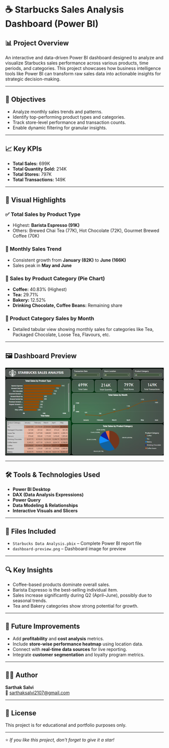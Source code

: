 # ☕ Starbucks Sales Analysis Dashboard (Power BI)

## 📊 Project Overview

An interactive and data-driven Power BI dashboard designed to analyze and visualize Starbucks sales performance across various products, time periods, and categories. This project showcases how business intelligence tools like Power BI can transform raw sales data into actionable insights for strategic decision-making.

---

## 🎯 Objectives

- Analyze monthly sales trends and patterns.
- Identify top-performing product types and categories.
- Track store-level performance and transaction counts.
- Enable dynamic filtering for granular insights.

---

## 📈 Key KPIs

- **Total Sales:** 699K  
- **Total Quantity Sold:** 214K  
- **Total Stores:** 797K  
- **Total Transactions:** 149K

---

## 📌 Visual Highlights

### ✅ Total Sales by Product Type
- Highest: **Barista Espresso (91K)**
- Others: Brewed Chai Tea (77K), Hot Chocolate (72K), Gourmet Brewed Coffee (70K)

### 📆 Monthly Sales Trend
- Consistent growth from **January (82K)** to **June (166K)**
- Sales peak in **May and June**

### 🥧 Sales by Product Category (Pie Chart)
- **Coffee:** 40.83% (Highest)
- **Tea:** 29.71%
- **Bakery:** 12.52%
- **Drinking Chocolate, Coffee Beans:** Remaining share

### 🧾 Product Category Sales by Month
- Detailed tabular view showing monthly sales for categories like Tea, Packaged Chocolate, Loose Tea, Flavours, etc.

---

## 🖼️ Dashboard Preview

![Starbucks Dashboard Preview](starbucks_dashboard.png)

---

## 🛠 Tools & Technologies Used

- **Power BI Desktop**
- **DAX (Data Analysis Expressions)**
- **Power Query**
- **Data Modeling & Relationships**
- **Interactive Visuals and Slicers**

---

## 📁 Files Included

- `Starbucks Data Analysis.pbix` – Complete Power BI report file
- `dashboard-preview.png` – Dashboard image for preview

---

## 🔍 Key Insights

- Coffee-based products dominate overall sales.
- Barista Espresso is the best-selling individual item.
- Sales increase significantly during Q2 (April–June), possibly due to seasonal trends.
- Tea and Bakery categories show strong potential for growth.

---

## 🚀 Future Improvements

- Add **profitability** and **cost analysis** metrics.
- Include **store-wise performance heatmap** using location data.
- Connect with **real-time data sources** for live reporting.
- Integrate **customer segmentation** and loyalty program metrics.

---

## 🙋‍♂️ Author

**Sarthak Salvi**  
📧 [sarthaksalvi2107@gmail.com](mailto:sarthaksalvi2107@gmail.com)

---

## 📌 License

This project is for educational and portfolio purposes only.

---

⭐ *If you like this project, don't forget to give it a star!*
